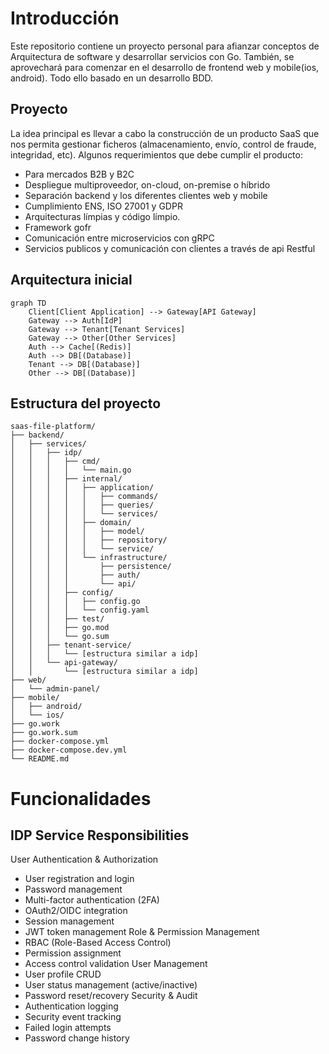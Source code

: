 # Introducción

Este repositorio contiene un proyecto personal para afianzar conceptos de Arquitectura de software y desarrollar servicios con Go. También, se aprovechará para comenzar en el desarrollo de frontend web y mobile(ios, android). Todo ello basado en un desarrollo BDD.

## Proyecto

La idea principal es llevar a cabo la construcción de un producto SaaS que nos permita gestionar ficheros (almacenamiento, envío, control de fraude, integridad, etc).
Algunos requerimientos que debe cumplir el producto:
- Para mercados B2B y B2C
- Despliegue multiproveedor, on-cloud, on-premise o híbrido
- Separación backend y los diferentes clientes web y mobile
- Cumplimiento ENS, ISO 27001 y GDPR
- Arquitecturas límpias y código límpio.
- Framework gofr
- Comunicación entre microservicios con gRPC
- Servicios publicos y comunicación con clientes a través de api Restful

## Arquitectura inicial

```mermaid
graph TD
    Client[Client Application] --> Gateway[API Gateway]
    Gateway --> Auth[IdP]
    Gateway --> Tenant[Tenant Services]
    Gateway --> Other[Other Services]
    Auth --> Cache[(Redis)]
    Auth --> DB[(Database)]
    Tenant --> DB[(Database)]
    Other --> DB[(Database)]

```

## Estructura del proyecto

```
saas-file-platform/
├── backend/
│   ├── services/
│   │   ├── idp/
│   │   │   ├── cmd/
│   │   │   │   └── main.go
│   │   │   ├── internal/
│   │   │   │   ├── application/
│   │   │   │   │   ├── commands/
│   │   │   │   │   ├── queries/
│   │   │   │   │   └── services/
│   │   │   │   ├── domain/
│   │   │   │   │   ├── model/
│   │   │   │   │   ├── repository/
│   │   │   │   │   └── service/
│   │   │   │   └── infrastructure/
│   │   │   │       ├── persistence/
│   │   │   │       ├── auth/
│   │   │   │       └── api/
│   │   │   ├── config/
│   │   │   │   ├── config.go
│   │   │   │   └── config.yaml
│   │   │   ├── test/
│   │   │   ├── go.mod
│   │   │   └── go.sum
│   │   ├── tenant-service/
│   │   │   └── [estructura similar a idp]
│   │   └── api-gateway/
│   │       └── [estructura similar a idp]
├── web/
│   └── admin-panel/
├── mobile/
│   ├── android/
│   └── ios/
├── go.work
├── go.work.sum
├── docker-compose.yml
├── docker-compose.dev.yml
└── README.md
```

# Funcionalidades

## IDP Service Responsibilities
User Authentication & Authorization
- User registration and login
- Password management
- Multi-factor authentication (2FA)
- OAuth2/OIDC integration
- Session management
- JWT token management
Role & Permission Management
- RBAC (Role-Based Access Control)
- Permission assignment
- Access control validation
User Management
- User profile CRUD
- User status management (active/inactive)
- Password reset/recovery
Security & Audit
- Authentication logging
- Security event tracking
- Failed login attempts
- Password change history
